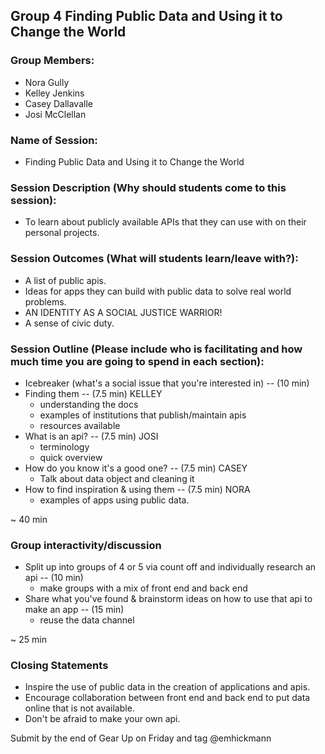 ## Group 4 Finding Public Data and Using it to Change the World

### Group Members:
- Nora Gully
- Kelley Jenkins
- Casey Dallavalle
- Josi McClellan

### Name of Session: 
- Finding Public Data and Using it to Change the World

### Session Description (Why should students come to this session):
- To learn about publicly available APIs that they can use with on their personal projects.

### Session Outcomes (What will students learn/leave with?):
- A list of public apis.
- Ideas for apps they can build with public data to solve real world problems.
- AN IDENTITY AS A SOCIAL JUSTICE WARRIOR!
- A sense of civic duty.


### Session Outline (Please include who is facilitating and how much time you are going to spend in each section):

- Icebreaker (what's a social issue that you're interested in) -- (10 min)
- Finding them -- (7.5 min) KELLEY
  - understanding the docs
  - examples of institutions that publish/maintain apis
  - resources available
- What is an api? -- (7.5 min) JOSI
  - terminology 
  - quick overview
- How do you know it's a good one? -- (7.5 min) CASEY
  - Talk about data object and cleaning it
- How to find inspiration & using them -- (7.5 min) NORA
  - examples of apps using public data.
 
 ~ 40 min

### Group interactivity/discussion
- Split up into groups of 4 or 5 via count off and individually research an api -- (10 min)
  - make groups with a mix of front end and back end
- Share what you've found & brainstorm ideas on how to use that api to make an app -- (15 min)
  - reuse the data channel

~ 25 min

### Closing Statements
- Inspire the use of public data in the creation of applications and apis.
- Encourage collaboration between front end and back end to put data online that is not available.
- Don't be afraid to make your own api.

Submit by the end of Gear Up on Friday and tag @emhickmann
